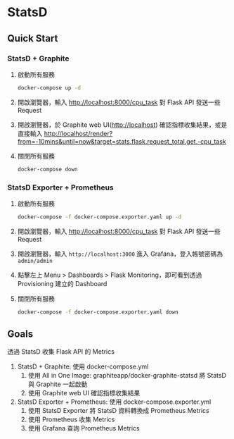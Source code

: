 # StatsD

## Quick Start

### StatsD + Graphite

1. 啟動所有服務

    ```bash
    docker-compose up -d
    ```

2. 開啟瀏覽器，輸入 [http://localhost:8000/cpu_task](http://localhost:8000/cpu_task) 對 Flask API 發送一些 Request 
3. 開啟瀏覽器，於 Graphite web UI([http://localhost](http://localhost)) 確認指標收集結果，或是直接輸入 [http://localhost/render?from=-10mins&until=now&target=stats.flask.request_total.get.-cpu_task](http://localhost/render?from=-10mins&until=now&target=stats.flask.request_total.get.-cpu_task)
4. 關閉所有服務

    ```bash
    docker-compose down
    ```

### StatsD Exporter + Prometheus

1. 啟動所有服務

    ```bash
    docker-compose -f docker-compose.exporter.yaml up -d
    ```

2. 開啟瀏覽器，輸入 [http://localhost:8000/cpu_task](http://localhost:8000/cpu_task) 對 Flask API 發送一些 Request 
3. 開啟瀏覽器，輸入 `http://localhost:3000` 進入 Grafana，登入帳號密碼為 `admin/admin`
4. 點擊左上 Menu > Dashboards > Flask Monitoring，即可看到透過 Provisioning 建立的 Dashboard
5. 關閉所有服務

    ```bash
    docker-compose -f docker-compose.exporter.yaml down
    ```

## Goals

透過 StatsD 收集 Flask API 的 Metrics

1. StatsD + Graphite: 使用 docker-compose.yml
   1. 使用 All in One Image: graphiteapp/docker-graphite-statsd 將 StatsD 與 Graphite 一起啟動
   2. 使用 Graphite web UI 確認指標收集結果
2. StatsD Exporter + Prometheus: 使用 docker-compose.exporter.yml
   1. 使用 StatsD Exporter 將 StatsD 資料轉換成 Prometheus Metrics
   2. 使用 Prometheus 收集 Metrics
   3. 使用 Grafana 查詢 Prometheus Metrics
